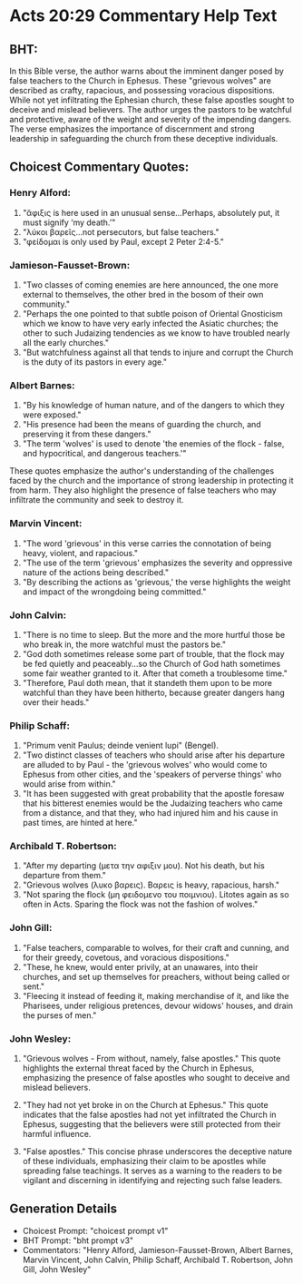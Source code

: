 # Acts 20:29 Commentary Help Text

## BHT:
In this Bible verse, the author warns about the imminent danger posed by false teachers to the Church in Ephesus. These "grievous wolves" are described as crafty, rapacious, and possessing voracious dispositions. While not yet infiltrating the Ephesian church, these false apostles sought to deceive and mislead believers. The author urges the pastors to be watchful and protective, aware of the weight and severity of the impending dangers. The verse emphasizes the importance of discernment and strong leadership in safeguarding the church from these deceptive individuals.

## Choicest Commentary Quotes:
### Henry Alford:
1. "ἄφιξις is here used in an unusual sense...Perhaps, absolutely put, it must signify ‘my death.’" 
2. "λύκοι βαρεῖς...not persecutors, but false teachers."
3. "φείδομαι is only used by Paul, except 2 Peter 2:4-5."

### Jamieson-Fausset-Brown:
1. "Two classes of coming enemies are here announced, the one more external to themselves, the other bred in the bosom of their own community."
2. "Perhaps the one pointed to that subtle poison of Oriental Gnosticism which we know to have very early infected the Asiatic churches; the other to such Judaizing tendencies as we know to have troubled nearly all the early churches."
3. "But watchfulness against all that tends to injure and corrupt the Church is the duty of its pastors in every age."

### Albert Barnes:
1. "By his knowledge of human nature, and of the dangers to which they were exposed."
2. "His presence had been the means of guarding the church, and preserving it from these dangers."
3. "The term 'wolves' is used to denote 'the enemies of the flock - false, and hypocritical, and dangerous teachers.'"

These quotes emphasize the author's understanding of the challenges faced by the church and the importance of strong leadership in protecting it from harm. They also highlight the presence of false teachers who may infiltrate the community and seek to destroy it.

### Marvin Vincent:
1. "The word 'grievous' in this verse carries the connotation of being heavy, violent, and rapacious."
2. "The use of the term 'grievous' emphasizes the severity and oppressive nature of the actions being described."
3. "By describing the actions as 'grievous,' the verse highlights the weight and impact of the wrongdoing being committed."

### John Calvin:
1. "There is no time to sleep. But the more and the more hurtful those be who break in, the more watchful must the pastors be."
2. "God doth sometimes release some part of trouble, that the flock may be fed quietly and peaceably...so the Church of God hath sometimes some fair weather granted to it. After that cometh a troublesome time."
3. "Therefore, Paul doth mean, that it standeth them upon to be more watchful than they have been hitherto, because greater dangers hang over their heads."

### Philip Schaff:
1. "Primum venit Paulus; deinde venient lupi" (Bengel). 
2. "Two distinct classes of teachers who should arise after his departure are alluded to by Paul - the 'grievous wolves' who would come to Ephesus from other cities, and the 'speakers of perverse things' who would arise from within."
3. "It has been suggested with great probability that the apostle foresaw that his bitterest enemies would be the Judaizing teachers who came from a distance, and that they, who had injured him and his cause in past times, are hinted at here."

### Archibald T. Robertson:
1. "After my departing (μετα την αφιξιν μου). Not his death, but his departure from them."
2. "Grievous wolves (λυκο βαρεις). Βαρεις is heavy, rapacious, harsh."
3. "Not sparing the flock (μη φειδομενο του ποιμνιου). Litotes again as so often in Acts. Sparing the flock was not the fashion of wolves."

### John Gill:
1. "False teachers, comparable to wolves, for their craft and cunning, and for their greedy, covetous, and voracious dispositions."
2. "These, he knew, would enter privily, at an unawares, into their churches, and set up themselves for preachers, without being called or sent."
3. "Fleecing it instead of feeding it, making merchandise of it, and like the Pharisees, under religious pretences, devour widows' houses, and drain the purses of men."

### John Wesley:
1. "Grievous wolves - From without, namely, false apostles." This quote highlights the external threat faced by the Church in Ephesus, emphasizing the presence of false apostles who sought to deceive and mislead believers.

2. "They had not yet broke in on the Church at Ephesus." This quote indicates that the false apostles had not yet infiltrated the Church in Ephesus, suggesting that the believers were still protected from their harmful influence.

3. "False apostles." This concise phrase underscores the deceptive nature of these individuals, emphasizing their claim to be apostles while spreading false teachings. It serves as a warning to the readers to be vigilant and discerning in identifying and rejecting such false leaders.


## Generation Details
- Choicest Prompt: "choicest prompt v1"
- BHT Prompt: "bht prompt v3"
- Commentators: "Henry Alford, Jamieson-Fausset-Brown, Albert Barnes, Marvin Vincent, John Calvin, Philip Schaff, Archibald T. Robertson, John Gill, John Wesley"
